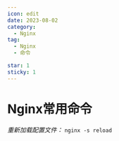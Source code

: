 ```yaml
---
icon: edit
date: 2023-08-02
category:
  - Nginx
tag:
  - Nginx
  - 命令

star: 1
sticky: 1
---
```


# Nginx常用命令
*重新加载配置文件：* `nginx -s reload`